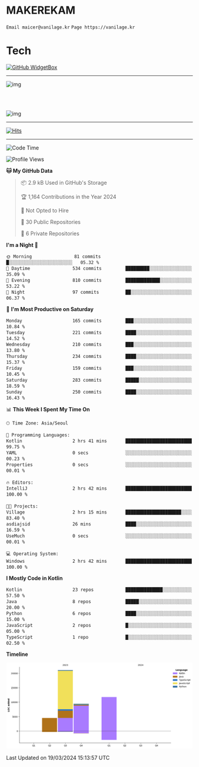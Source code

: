 # MAKEREKAM

`Email maicer@vanilage.kr`
`Page https://vanilage.kr`

# Tech

[![GitHub WidgetBox](https://github-widgetbox.vercel.app/api/skills?languages=python,js,ts,c,cpp,cs,java,kotlin,bash,md,html,css,xml,yaml,swift,powershell,json,R,SQL,php&tools=git,npm,gradle,nodejs,vercel,nginx&includeNames=true&theme=darkmode)](https://github.com/Jurredr/github-widgetbox)

---

![img](https://github-readme-stats.vercel.app/api/top-langs/?username=MAKEREKAM&layout=compact&theme=gruvbox)

<br>
<br>

![img](https://github-readme-stats.vercel.app/api/?username=MAKEREKAM&layout=compact&theme=gruvbox)

---

[![Hits](https://hits.seeyoufarm.com/api/count/incr/badge.svg?url=https%3A%2F%2Fgithub.com%2FMAKEREKAM&count_bg=%234A49D1&title_bg=%23555555&icon=&icon_color=%23E7E7E7&title=방문&edge_flat=false)](https://hits.seeyoufarm.com)

---

<!--START_SECTION:waka-->
![Code Time](http://img.shields.io/badge/Code%20Time-232%20hrs%2012%20mins-blue)

![Profile Views](http://img.shields.io/badge/Profile%20Views-0-blue)

**🐱 My GitHub Data** 

> 📦 2.9 kB Used in GitHub's Storage 
 > 
> 🏆 1,164 Contributions in the Year 2024
 > 
> 🚫 Not Opted to Hire
 > 
> 📜 30 Public Repositories 
 > 
> 🔑 6 Private Repositories 
 > 
**I'm a Night 🦉** 

```text
🌞 Morning                81 commits          █░░░░░░░░░░░░░░░░░░░░░░░░   05.32 % 
🌆 Daytime                534 commits         █████████░░░░░░░░░░░░░░░░   35.09 % 
🌃 Evening                810 commits         █████████████░░░░░░░░░░░░   53.22 % 
🌙 Night                  97 commits          ██░░░░░░░░░░░░░░░░░░░░░░░   06.37 % 
```
📅 **I'm Most Productive on Saturday** 

```text
Monday                   165 commits         ███░░░░░░░░░░░░░░░░░░░░░░   10.84 % 
Tuesday                  221 commits         ████░░░░░░░░░░░░░░░░░░░░░   14.52 % 
Wednesday                210 commits         ███░░░░░░░░░░░░░░░░░░░░░░   13.80 % 
Thursday                 234 commits         ████░░░░░░░░░░░░░░░░░░░░░   15.37 % 
Friday                   159 commits         ███░░░░░░░░░░░░░░░░░░░░░░   10.45 % 
Saturday                 283 commits         █████░░░░░░░░░░░░░░░░░░░░   18.59 % 
Sunday                   250 commits         ████░░░░░░░░░░░░░░░░░░░░░   16.43 % 
```


📊 **This Week I Spent My Time On** 

```text
🕑︎ Time Zone: Asia/Seoul

💬 Programming Languages: 
Kotlin                   2 hrs 41 mins       █████████████████████████   99.75 % 
YAML                     0 secs              ░░░░░░░░░░░░░░░░░░░░░░░░░   00.23 % 
Properties               0 secs              ░░░░░░░░░░░░░░░░░░░░░░░░░   00.01 % 

🔥 Editors: 
IntelliJ                 2 hrs 42 mins       █████████████████████████   100.00 % 

🐱‍💻 Projects: 
Village                  2 hrs 15 mins       █████████████████████░░░░   83.40 % 
asdiajsid                26 mins             ████░░░░░░░░░░░░░░░░░░░░░   16.59 % 
UseMuch                  0 secs              ░░░░░░░░░░░░░░░░░░░░░░░░░   00.01 % 

💻 Operating System: 
Windows                  2 hrs 42 mins       █████████████████████████   100.00 % 
```

**I Mostly Code in Kotlin** 

```text
Kotlin                   23 repos            ██████████████░░░░░░░░░░░   57.50 % 
Java                     8 repos             █████░░░░░░░░░░░░░░░░░░░░   20.00 % 
Python                   6 repos             ████░░░░░░░░░░░░░░░░░░░░░   15.00 % 
JavaScript               2 repos             █░░░░░░░░░░░░░░░░░░░░░░░░   05.00 % 
TypeScript               1 repo              █░░░░░░░░░░░░░░░░░░░░░░░░   02.50 % 
```



**Timeline**

![Lines of Code chart](https://raw.githubusercontent.com/MAKEREKAM/MAKEREKAM/main/assets/bar_graph.png)


 Last Updated on 19/03/2024 15:13:57 UTC
<!--END_SECTION:waka-->
